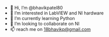 - 👋 Hi, I’m @bhavikpatel80
- 👀 I’m interested in LabVIEW and NI hardware
- 🌱 I’m currently learning Python
- 💞️ I’m looking to collaborate on NI
- 📫 reach me on 18bhavikp@gmail.com

<!---
bhavikpatel80/bhavikpatel80 is a ✨ special ✨ repository because its `README.md` (this file) appears on your GitHub profile.
You can click the Preview link to take a look at your changes.
--->
